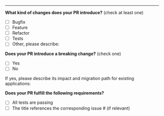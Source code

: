 <!--
Thank you for your Pull Request!

Before submitting, please review the contributor guidelines: https://github.com/mml-io/mml/blob/main/CONTRIBUTING.md.
-->

<!-- PLEASE DESCRIBE THE PURPOSE OF YOUR PR IN DETAIL HERE -->

---

**What kind of changes does your PR introduce?** (check at least one)

- [ ] Bugfix
- [ ] Feature
- [ ] Refactor
- [ ] Tests
- [ ] Other, please describe:

**Does your PR introduce a breaking change?** (check one)

- [ ] Yes
- [ ] No

If yes, please describe its impact and migration path for existing applications:

**Does your PR fulfill the following requirements?**

- [ ] All tests are passing
- [ ] The title references the corresponding issue # (if relevant)
